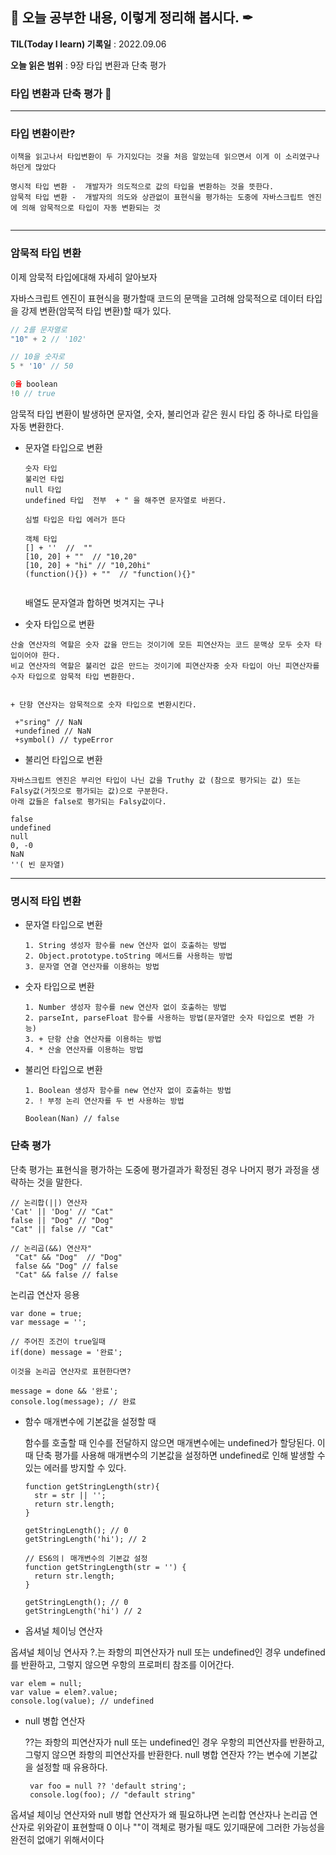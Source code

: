 ## 📕 오늘 공부한 내용, 이렇게 정리해 봅시다. ✒

**TIL(Today I learn) 기록일** : 2022.09.06

**오늘 읽은 범위** : 9장 타입 변환과 단축 평가

### 타입 변환과 단축 평가 📑

---

### 타입 변환이란?

```
이책을 읽고나서 타입변환이 두 가지있다는 것을 처음 알았는데 읽으면서 이게 이 소리였구나 하던게 많았다

명시적 타입 변환 -  개발자가 의도적으로 값의 타입을 변환하는 것을 뜻한다.
암묵적 타입 변환 -  개발자의 의도와 상관없이 표현식을 평가하는 도중에 자바스크립트 엔진에 의해 암묵적으로 타입이 자동 변환되는 것


```

---

### 암묵적 타입 변환

이제 암묵적 타입에대해 자세히 알아보자

자바스크립트 엔진이 표현식을 평가할때 코드의 문맥을 고려해 암묵적으로 데이터 타입을 강제 변환(암묵적 타입 변환)할 때가 있다.

```javascript
// 2를 문자열로
"10" + 2 // '102'

// 10을 숫자로
5 * '10' // 50

0을 boolean
!0 // true

```

암묵적 타입 변환이 발생하면 문자열, 숫자, 불리언과 같은 원시 타입 중 하나로 타입을 자동 변환한다.

-   문자열 타입으로 변환

    ```
    숫자 타입
    불리언 타입
    null 타입
    undefined 타입  전부  + " 을 해주면 문자열로 바뀐다.

    심벌 타입은 타입 에러가 뜬다

    객체 타입
    [] + ''  //  ""
    [10, 20] + ""  // "10,20"
    [10, 20] + "hi" // "10,20hi"
    (function(){}) + ""  // "function(){}"


    ```

    배열도 문자열과 합하면 벗겨지는 구나

-   숫자 타입으로 변환

```
산술 연산자의 역할은 숫자 값을 만드는 것이기에 모든 피연산자는 코드 문맥상 모두 숫자 타입이어야 한다.
비교 연산자의 역할은 불리언 값은 만드는 것이기에 피연산자중 숫자 타입이 아닌 피연산자를 수자 타입으로 암묵적 타입 변환한다.


+ 단항 연산자는 암묵적으로 숫자 타입으로 변환시킨다.

 +"sring" // NaN
 +undefined // NaN
 +symbol() // typeError

```

-   불리언 타입으로 변환

```
자바스크립트 엔진은 부리언 타입이 나닌 값을 Truthy 값 (참으로 평가되는 값) 또는 Falsy값(거짓으로 평가되는 값)으로 구분한다.
아래 값들은 false로 평가되는 Falsy값이다.

false
undefined
null
0, -0
NaN
''( 빈 문자열)

```

---

### 명시적 타입 변환

-   문자열 타입으로 변환

    ```
    1. String 생성자 함수를 new 연산자 없이 호출하는 방법
    2. Object.prototype.toString 메서드를 사용하는 방법
    3. 문자열 연결 연산자를 이용하는 방법
    ```

-   숫자 타입으로 변환
    ```
    1. Number 생성자 함수를 new 연산자 없이 호출하는 방법
    2. parseInt, parseFloat 함수를 사용하는 방법(문자열만 숫자 타입으로 변환 가능)
    3. + 단항 산술 연산자를 이용하는 방법
    4. * 산술 연산자를 이용하는 방법
    ```
-   불리언 타입으로 변환

    ```
    1. Boolean 생성자 함수를 new 연산자 없이 호출하는 방법
    2. ! 부정 논리 연산자를 두 번 사용하는 방법

    Boolean(Nan) // false

    ```

### 단축 평가

단축 평가는 표현식을 평가하는 도중에 평가결과가 확정된 경우 나머지 평가 과정을 생략하는 것을 말한다.

```
// 논리합(||) 연산자
'Cat' || 'Dog' // "Cat"
false || "Dog" // "Dog"
"Cat" || false // "Cat"

// 논리곱(&&) 연산자"
 "Cat" && "Dog"  // "Dog"
 false && "Dog" // false
 "Cat" && false // false

```

논리곱 연산자 응용

```
var done = true;
var message = '';

// 주어진 조건이 true일때
if(done) message = '완료';

이것을 논리곱 연산자로 표현한다면?

message = done && '완료';
console.log(message); // 완료
```

-   함수 매개변수에 기본값을 설정할 때

    함수를 호출할 때 인수를 전달하지 않으면 매개변수에는 undefined가 할당된다.
    이때 단축 평가를 사용해 매개변수의 기본값을 설정하면 undefined로 인해 발생할 수 있는 에러를 방지할 수 있다.

    ```
    function getStringLength(str){
      str = str || '';
      return str.length;
    }

    getStringLength(); // 0
    getStringLength('hi'); // 2

    // ES6의ㅣ 매개변수의 기본값 설정
    function getStringLength(str = '') {
      return str.length;
    }

    getStringLength(); // 0
    getStringLength('hi') // 2
    ```

-   옵셔널 체이닝 연산자

옵셔널 체이닝 연사자 ?.는 좌항의 피연산자가 null 또는 undefined인 경우 undefined를 반환하고, 그렇지 않으면 우항의 프로퍼티 참조를 이어간다.

```
var elem = null;
var value = elem?.value;
console.log(value); // undefined
```

-   null 병합 연산자

    ??는 좌항의 피연산자가 null 또는 undefined인 경우 우항의 피연산자를 반환하고, 그렇지 않으면 좌항의 피연산자를 반환한다.
    null 병합 연잔자 ??는 변수에 기본값을 설정할 때 유용하다.

    ```
     var foo = null ?? 'default string';
     console.log(foo); // "default string"
    ```

옵셔널 체이닝 연산자와 null 병합 연산자가 왜 필요하냐면 논리합 연산자나 논리곱 연산자로 위와같이 표현할때 0 이나 ""이 객체로 평가될 때도 있기때문에 그러한 가능성을 완전히 없애기 위해서이다
